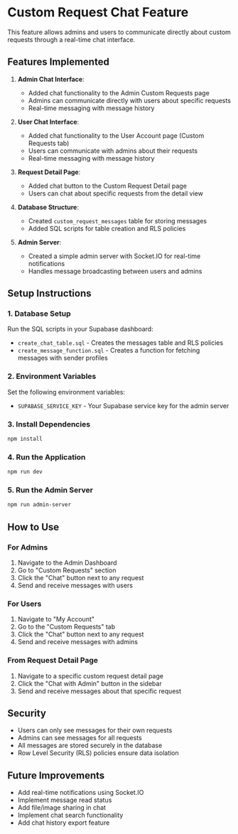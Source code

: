# Custom Request Chat Feature

This feature allows admins and users to communicate directly about custom requests through a real-time chat interface.

## Features Implemented

1. **Admin Chat Interface**:
   - Added chat functionality to the Admin Custom Requests page
   - Admins can communicate directly with users about specific requests
   - Real-time messaging with message history

2. **User Chat Interface**:
   - Added chat functionality to the User Account page (Custom Requests tab)
   - Users can communicate with admins about their requests
   - Real-time messaging with message history

3. **Request Detail Page**:
   - Added chat button to the Custom Request Detail page
   - Users can chat about specific requests from the detail view

4. **Database Structure**:
   - Created `custom_request_messages` table for storing messages
   - Added SQL scripts for table creation and RLS policies

5. **Admin Server**:
   - Created a simple admin server with Socket.IO for real-time notifications
   - Handles message broadcasting between users and admins

## Setup Instructions

### 1. Database Setup

Run the SQL scripts in your Supabase dashboard:
- `create_chat_table.sql` - Creates the messages table and RLS policies
- `create_message_function.sql` - Creates a function for fetching messages with sender profiles

### 2. Environment Variables

Set the following environment variables:
- `SUPABASE_SERVICE_KEY` - Your Supabase service key for the admin server

### 3. Install Dependencies

```bash
npm install
```

### 4. Run the Application

```bash
npm run dev
```

### 5. Run the Admin Server

```bash
npm run admin-server
```

## How to Use

### For Admins
1. Navigate to the Admin Dashboard
2. Go to "Custom Requests" section
3. Click the "Chat" button next to any request
4. Send and receive messages with users

### For Users
1. Navigate to "My Account"
2. Go to the "Custom Requests" tab
3. Click the "Chat" button next to any request
4. Send and receive messages with admins

### From Request Detail Page
1. Navigate to a specific custom request detail page
2. Click the "Chat with Admin" button in the sidebar
3. Send and receive messages about that specific request

## Security

- Users can only see messages for their own requests
- Admins can see messages for all requests
- All messages are stored securely in the database
- Row Level Security (RLS) policies ensure data isolation

## Future Improvements

- Add real-time notifications using Socket.IO
- Implement message read status
- Add file/image sharing in chat
- Implement chat search functionality
- Add chat history export feature